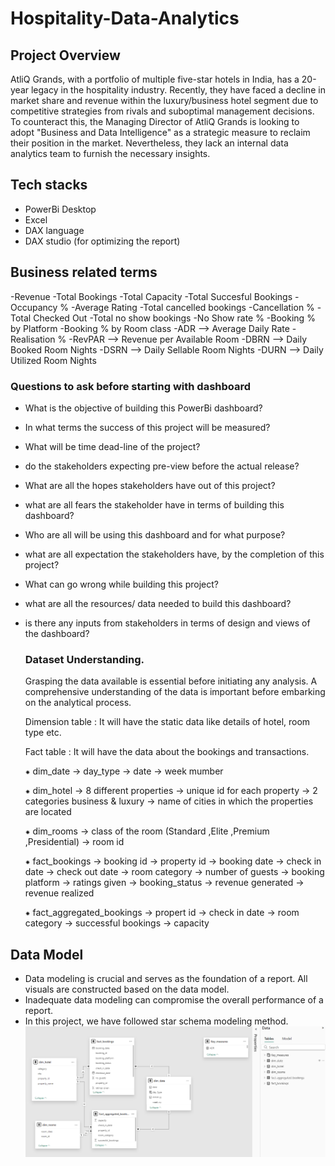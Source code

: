 # Hospitality-Data-Analytics

## Project Overview
AtliQ Grands, with a portfolio of multiple five-star hotels in India, has a 20-year legacy in the hospitality industry. Recently, they have faced a decline in market share and revenue within the luxury/business hotel segment due to competitive strategies from rivals and suboptimal management decisions. To counteract this, the Managing Director of AtliQ Grands is looking to adopt "Business and Data Intelligence" as a strategic measure to reclaim their position in the market. Nevertheless, they lack an internal data analytics team to furnish the necessary insights.

## Tech stacks

- PowerBi Desktop
- Excel
- DAX language
- DAX studio (for optimizing the report)

## Business related terms

-Revenue
-Total Bookings
-Total Capacity
-Total Succesful Bookings
-Occupancy %
-Average Rating
-Total cancelled bookings
-Cancellation %
-Total Checked Out
-Total no show bookings
-No Show rate %
-Booking % by Platform
-Booking % by Room class
-ADR --> Average Daily Rate 
-Realisation %
-RevPAR --> Revenue per Available Room
-DBRN --> Daily Booked Room Nights
-DSRN --> Daily Sellable Room Nights
-DURN --> Daily Utilized Room Nights

### Questions to ask before starting with dashboard

- What is the objective of building this PowerBi dashboard?
- In what terms the success of this project will be measured?
- What will be time dead-line of the project?
- do the stakeholders expecting pre-view before the actual release?
- What are all the hopes stakeholders have out of this project?
- what are all fears the stakeholder have in terms of building this dashboard?
- Who are all will be using this dashboard and for what purpose?
- what are all expectation the stakeholders have, by the completion of this project?
- What can go wrong while building this project?
- what are all the resources/ data needed to build this dashboard?
- is there any inputs from stakeholders in terms of design and views of the dashboard?

  ### Dataset **Understanding.**
  Grasping the data available is essential before initiating any analysis. A comprehensive understanding of the data is important before embarking on the analytical process.

  Dimension table : It will have the static data like details of hotel, room type etc.

  Fact table : It will have the data about the bookings and transactions.

  ⁕ dim_date
      → day_type
      → date
      → week mumber
  
  ⁕ dim_hotel
      → 8 different properties
      → unique id for each property
      → 2 categories business & luxury
      → name of cities in which the properties are located
      
   ⁕ dim_rooms
      → class of the room (Standard ,Elite ,Premium ,Presidential)
      → room id
  
  ⁕ fact_bookings
      → booking id
      → property id
      → booking date
      → check in date
      → check out date
      → room category
      → number of guests
      → booking platform
      → ratings given
      → booking_status
      → revenue generated
      → revenue realized
  
   ⁕ fact_aggregated_bookings
      → propert  id
      → check in date
      → room category
      → successful bookings
      → capacity

 ## Data Model

- Data modeling is crucial and serves as the foundation of a report. All visuals are constructed based on the data model.
- Inadequate data modeling can compromise the overall performance of a report.
- In this project, we have followed star schema modeling method.
  <img src="https://github.com/usershanks/Hospitality-Data-Analytics/blob/main/Data_model.png" class="center">
